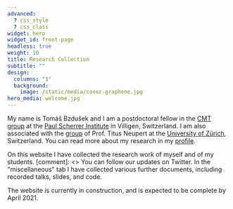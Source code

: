 ```yaml
---
advanced:
  ? css_style
  ? css_class
widget: hero
widget_id: front-page
headless: true
weight: 10
title: Research Collection
subtitle: ""
design:
  columns: "1"
  background:
    image: /static/media/cover-graphene.jpg
hero_media: welcome.jpg
---
```

My name is Tomáš Bzdušek and I am a postdoctoral fellow in the [CMT group](https://www.psi.ch/en/lsm/cmt-group) at the [Paul Scherrer Institute](https://www.psi.ch/en) in Villigen, Switzerland. I am also associated with the [group](https://www.physik.uzh.ch/en/groups/neupert/team.html) of Prof. Titus Neupert at the [University of Zürich](https://www.uzh.ch/cmsssl/en.html), Switzerland. You can read more about my research in my [profile](https://www.physik.uzh.ch/en/groups/neupert/team.html).

On this website I have collected the research work of myself and of my students. 
[comment]: <> You can follow our updates on Twitter. 
In the "miscellaneous" tab I have collected various further documents, including recorded talks, slides, and code. 

The website is currently in construction, and is expected to be complete by April 2021.
